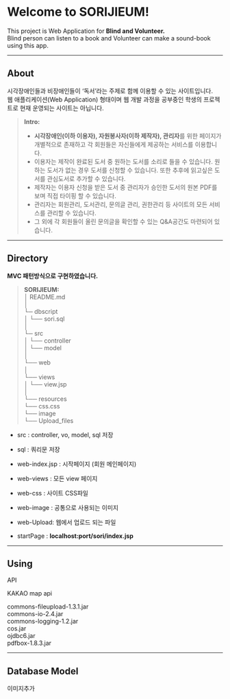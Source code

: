 
<!DOCTYPE html>
<html>
<head>
<meta charset="utf-8">
<meta name="viewport" content="width=device-width, initial-scale=1.0">
<title>Title</title>
<link rel="stylesheet" href="https://stackedit.io/res-min/themes/base.css" />
<script type="text/javascript" src="https://cdn.mathjax.org/mathjax/latest/MathJax.js?config=TeX-AMS_HTML"></script>
</head>
<body><div class="container"><h1 id="welcome-to-sorijieum">Welcome to SORIJIEUM!</h1>

<p>This project is Web Application for <strong>Blind and Volunteer.</strong> <br>
Blind person can listen to a book and Volunteer can make a sound-book using this app.</p>

<hr>

<h2 id="about">About</h2>

<p>시각장애인들과 비장애인들이 ‘독서’라는 주제로 함께 이용할 수 있는 사이트입니다. <br>
웹 애플리케이션(Web Application) 형태이며 웹 개발 과정을 공부중인 학생의 프로젝트로 현재 운영되는 사이트는 아닙니다.</p>

<blockquote>
  <p><strong>Intro:</strong></p>
  
  <ul>
  <li><strong>시각장애인(이하 이용자), 자원봉사자(이하 제작자), 관리자</strong>를 위한 페이지가 개별적으로 존재하고 각 회원들은 자신들에게 제공하는 서비스를 이용합니다.</li>
  <li>이용자는 제작이 완료된 도서 중 원하는 도서를 소리로 들을 수 있습니다. 원하는 도서가 없는 경우 도서를 신청할 수 있습니다. 또한 추후에 읽고싶은 도서를 관심도서로 추가할 수 있습니다.</li>
  <li>제작자는 이용자 신청을 받은 도서 중 관리자가 승인한 도서의 원본 PDF를 보며 직접 타이핑 할 수 있습니다.</li>
  <li>관리자는 회원관리, 도서관리, 문의글 관리, 권한관리 등 사이트의 모든 서비스를 관리할 수 있습니다. </li>
  <li>그 외에 각 회원들이 올린 문의글을 확인할 수 있는 Q&amp;A공간도 마련되어 있습니다.</li>
  </ul>
</blockquote>

<hr>

<h2 id="directory">Directory</h2>

<p><i class="icon-file"></i><strong>MVC 패턴방식으로 구현하였습니다.</strong> </p>

<blockquote>
  <p><strong>SORIJIEUM:</strong> <br>
  │   README.md <br>
  │ <br>
  └─  dbscript <br>
  │    └── sori.sql <br>
  │ <br>
  └─  src <br>
  │    └── controller <br>
  │    └── model <br>
  │ <br>
  └── web <br>
        │ <br>
        └──  views <br>
        │       └── view.jsp <br>
        │ <br>
        └──  resources <br>
                  └── css.css <br>
                  └── image <br>
                  └── Upload_files</p>
</blockquote>

<ul>
<li><p>src : controller, vo, model, sql 저장</p></li>
<li><p>sql : 쿼리문 저장</p></li>
<li><p>web-index.jsp : 시작페이지 (회원 메인페이지)</p></li>
<li><p>web-views : 모든 view 페이지</p></li>
<li><p>web-css : 사이트 CSS파일</p></li>
<li><p>web-image : 공통으로 사용되는 이미지</p></li>
<li><p>web-Upload: 웹에서 업로드 되는 파일</p></li>
<li><p>startPage : <strong>localhost:port/sori/index.jsp</strong></p></li>
</ul>

<hr>

<h2 id="using">Using</h2>

<p>API</p>

<p>KAKAO map api</p>

<p>commons-fileupload-1.3.1.jar <br>
commons-io-2.4.jar <br>
commons-logging-1.2.jar <br>
cos.jar <br>
ojdbc6.jar <br>
pdfbox-1.8.3.jar</p>

<hr>

<h2 id="database-model">Database Model</h2>

<p>이미지추가</p></div></body>
</html>
